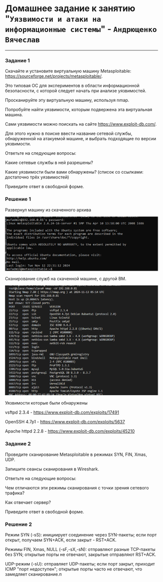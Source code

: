 # Домашнее задание к занятию "`Уязвимости и атаки на информационные системы`" - `Андрющенко Вячеслав`


---

### Задание 1  

Скачайте и установите виртуальную машину Metasploitable: https://sourceforge.net/projects/metasploitable/.

Это типовая ОС для экспериментов в области информационной безопасности, с которой следует начать при анализе уязвимостей.

Просканируйте эту виртуальную машину, используя nmap.

Попробуйте найти уязвимости, которым подвержена эта виртуальная машина.

Сами уязвимости можно поискать на сайте https://www.exploit-db.com/.

Для этого нужно в поиске ввести название сетевой службы, обнаруженной на атакуемой машине, и выбрать подходящие по версии уязвимости.

Ответьте на следующие вопросы:

Какие сетевые службы в ней разрешены?

Какие уязвимости были вами обнаружены? (список со ссылками: достаточно трёх уязвимостей)

Приведите ответ в свободной форме.

### Решение 1  

Развернул машину из скаченного архива 

![ВМ](/img/1.png)  

Сканирование служб на скаченной машине,  с другой ВМ.

![NMAP](/img/2.png)

Уязвимости которые были обнаружены

vsftpd 2.3.4 - https://www.exploit-db.com/exploits/17491 

OpenSSH 4.7p1 -  https://www.exploit-db.com/exploits/5637 

Apache httpd 2.2.8 -  https://www.exploit-db.com/exploits/45210

 


### Задание 2  

Проведите сканирование Metasploitable в режимах SYN, FIN, Xmas, UDP.

Запишите сеансы сканирования в Wireshark.

Ответьте на следующие вопросы:

Чем отличаются эти режимы сканирования с точки зрения сетевого трафика?

Как отвечает сервер?

Приведите ответ в свободной форме.


### Решение 2 

Режим SYN (-sS): инициирует соединение через SYN-пакеты; если порт открыт, получаем SYN+ACK, если закрыт - RST+ACK.

Режимы FIN, Xmas, NULL (-sF,-sX,-sN): отправляют разные TCP-пакеты без SYN; открытые порты не отвечают, закрытые отправляют RST+ACK.

UDP-режим (-sU): отправляет UDP-пакеты; если порт закрыт, приходит ICMP "порт недоступен"; открытые порты часто не отвечают, что замедляет сканирование.п
